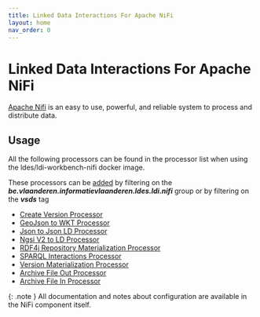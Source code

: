 ```yaml
---
title: Linked Data Interactions For Apache NiFi
layout: home
nav_order: 0
---
```


# Linked Data Interactions For Apache NiFi

[Apache Nifi] is an easy to use, powerful, and reliable system to process and distribute data.

## Usage

All the following processors can be found in the processor list when using the ldes/ldi-workbench-nifi docker image.

These processors can be [added][Adding a processor in NiFi] by filtering on the ***be.vlaanderen.informatievlaanderen.ldes.ldi.nifi*** group or by filtering on the ***vsds*** tag

- [Create Version Processor](../core/ldi-transformers/version-object-creator)
- [GeoJson to WKT Processor](../core/ldi-transformers/geojson-to-wkt)
- [Json to Json LD Processor](../core/ldi-adapters/json-to-json-ld)
- [Ngsi V2 to LD Processor](../core/ldi-adapters/ngsiv2-to-ld) 
- [RDF4j Repository Materialization Processor](../core/ldi-outputs/repository-materialiser)
- [SPARQL Interactions Processor](./processors/sparql-interactions)
- [Version Materialization Processor](../core/ldi-transformers/version-materializer)
- [Archive File Out Processor](../core/ldi-outputs/file-archiving)
- [Archive File In Processor](../core/ldi-outputs/file-archiving)

{: .note }
All documentation and notes about configuration are available in the NiFi component itself.

[Apache NiFi]: https://nifi.apache.org/
[Adding a processor in NiFi]: https://nifi.apache.org/docs/nifi-docs/html/getting-started.html#adding-a-processor